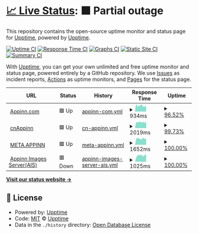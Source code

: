 # [📈 Live Status](https://status.appinn.com): <!--live status--> **🟧 Partial outage**

This repository contains the open-source uptime monitor and status page for [Upptime](https://upptime.js.org), powered by [Upptime](https://github.com/upptime/upptime).

[![Uptime CI](https://github.com/scavin/appinnuptime/workflows/Uptime%20CI/badge.svg)](https://github.com/scavin/appinnuptime/actions?query=workflow%3A%22Uptime+CI%22)
[![Response Time CI](https://github.com/scavin/appinnuptime/workflows/Response%20Time%20CI/badge.svg)](https://github.com/scavin/appinnuptime/actions?query=workflow%3A%22Response+Time+CI%22)
[![Graphs CI](https://github.com/scavin/appinnuptime/workflows/Graphs%20CI/badge.svg)](https://github.com/scavin/appinnuptime/actions?query=workflow%3A%22Graphs+CI%22)
[![Static Site CI](https://github.com/scavin/appinnuptime/workflows/Static%20Site%20CI/badge.svg)](https://github.com/scavin/appinnuptime/actions?query=workflow%3A%22Static+Site+CI%22)
[![Summary CI](https://github.com/scavin/appinnuptime/workflows/Summary%20CI/badge.svg)](https://github.com/scavin/appinnuptime/actions?query=workflow%3A%22Summary+CI%22)

With [Upptime](https://upptime.js.org), you can get your own unlimited and free uptime monitor and status page, powered entirely by a GitHub repository. We use [Issues](https://github.com/upptime/upptime/issues) as incident reports, [Actions](https://github.com/scavin/appinnuptime/actions) as uptime monitors, and [Pages](https://status.appinn.com) for the status page.

<!--start: status pages-->
<!-- This summary is generated by Upptime (https://github.com/upptime/upptime) -->
<!-- Do not edit this manually, your changes will be overwritten -->
<!-- prettier-ignore -->
| URL | Status | History | Response Time | Uptime |
| --- | ------ | ------- | ------------- | ------ |
| <img alt="" src="https://icons.duckduckgo.com/ip3/www.appinn.com.ico" height="13"> [Appinn.com](https://www.appinn.com) | 🟩 Up | [appinn-com.yml](https://github.com/scavin/appinnuptime/commits/HEAD/history/appinn-com.yml) | <details><summary><img alt="Response time graph" src="./graphs/appinn-com/response-time-week.png" height="20"> 934ms</summary><br><a href="https://status.appinn.com/history/appinn-com"><img alt="Response time 892" src="https://img.shields.io/endpoint?url=https%3A%2F%2Fraw.githubusercontent.com%2Fscavin%2Fappinnuptime%2FHEAD%2Fapi%2Fappinn-com%2Fresponse-time.json"></a><br><a href="https://status.appinn.com/history/appinn-com"><img alt="24-hour response time 929" src="https://img.shields.io/endpoint?url=https%3A%2F%2Fraw.githubusercontent.com%2Fscavin%2Fappinnuptime%2FHEAD%2Fapi%2Fappinn-com%2Fresponse-time-day.json"></a><br><a href="https://status.appinn.com/history/appinn-com"><img alt="7-day response time 934" src="https://img.shields.io/endpoint?url=https%3A%2F%2Fraw.githubusercontent.com%2Fscavin%2Fappinnuptime%2FHEAD%2Fapi%2Fappinn-com%2Fresponse-time-week.json"></a><br><a href="https://status.appinn.com/history/appinn-com"><img alt="30-day response time 936" src="https://img.shields.io/endpoint?url=https%3A%2F%2Fraw.githubusercontent.com%2Fscavin%2Fappinnuptime%2FHEAD%2Fapi%2Fappinn-com%2Fresponse-time-month.json"></a><br><a href="https://status.appinn.com/history/appinn-com"><img alt="1-year response time 913" src="https://img.shields.io/endpoint?url=https%3A%2F%2Fraw.githubusercontent.com%2Fscavin%2Fappinnuptime%2FHEAD%2Fapi%2Fappinn-com%2Fresponse-time-year.json"></a></details> | <details><summary><a href="https://status.appinn.com/history/appinn-com">96.52%</a></summary><a href="https://status.appinn.com/history/appinn-com"><img alt="All-time uptime 99.80%" src="https://img.shields.io/endpoint?url=https%3A%2F%2Fraw.githubusercontent.com%2Fscavin%2Fappinnuptime%2FHEAD%2Fapi%2Fappinn-com%2Fuptime.json"></a><br><a href="https://status.appinn.com/history/appinn-com"><img alt="24-hour uptime 75.64%" src="https://img.shields.io/endpoint?url=https%3A%2F%2Fraw.githubusercontent.com%2Fscavin%2Fappinnuptime%2FHEAD%2Fapi%2Fappinn-com%2Fuptime-day.json"></a><br><a href="https://status.appinn.com/history/appinn-com"><img alt="7-day uptime 96.52%" src="https://img.shields.io/endpoint?url=https%3A%2F%2Fraw.githubusercontent.com%2Fscavin%2Fappinnuptime%2FHEAD%2Fapi%2Fappinn-com%2Fuptime-week.json"></a><br><a href="https://status.appinn.com/history/appinn-com"><img alt="30-day uptime 99.20%" src="https://img.shields.io/endpoint?url=https%3A%2F%2Fraw.githubusercontent.com%2Fscavin%2Fappinnuptime%2FHEAD%2Fapi%2Fappinn-com%2Fuptime-month.json"></a><br><a href="https://status.appinn.com/history/appinn-com"><img alt="1-year uptime 99.36%" src="https://img.shields.io/endpoint?url=https%3A%2F%2Fraw.githubusercontent.com%2Fscavin%2Fappinnuptime%2FHEAD%2Fapi%2Fappinn-com%2Fuptime-year.json"></a></details>
| <img alt="" src="https://icons.duckduckgo.com/ip3/cn.appinn.com.ico" height="13"> [cnAppinn](https://cn.appinn.com) | 🟩 Up | [cn-appinn.yml](https://github.com/scavin/appinnuptime/commits/HEAD/history/cn-appinn.yml) | <details><summary><img alt="Response time graph" src="./graphs/cn-appinn/response-time-week.png" height="20"> 2019ms</summary><br><a href="https://status.appinn.com/history/cn-appinn"><img alt="Response time 3778" src="https://img.shields.io/endpoint?url=https%3A%2F%2Fraw.githubusercontent.com%2Fscavin%2Fappinnuptime%2FHEAD%2Fapi%2Fcn-appinn%2Fresponse-time.json"></a><br><a href="https://status.appinn.com/history/cn-appinn"><img alt="24-hour response time 2060" src="https://img.shields.io/endpoint?url=https%3A%2F%2Fraw.githubusercontent.com%2Fscavin%2Fappinnuptime%2FHEAD%2Fapi%2Fcn-appinn%2Fresponse-time-day.json"></a><br><a href="https://status.appinn.com/history/cn-appinn"><img alt="7-day response time 2019" src="https://img.shields.io/endpoint?url=https%3A%2F%2Fraw.githubusercontent.com%2Fscavin%2Fappinnuptime%2FHEAD%2Fapi%2Fcn-appinn%2Fresponse-time-week.json"></a><br><a href="https://status.appinn.com/history/cn-appinn"><img alt="30-day response time 4617" src="https://img.shields.io/endpoint?url=https%3A%2F%2Fraw.githubusercontent.com%2Fscavin%2Fappinnuptime%2FHEAD%2Fapi%2Fcn-appinn%2Fresponse-time-month.json"></a><br><a href="https://status.appinn.com/history/cn-appinn"><img alt="1-year response time 3778" src="https://img.shields.io/endpoint?url=https%3A%2F%2Fraw.githubusercontent.com%2Fscavin%2Fappinnuptime%2FHEAD%2Fapi%2Fcn-appinn%2Fresponse-time-year.json"></a></details> | <details><summary><a href="https://status.appinn.com/history/cn-appinn">99.73%</a></summary><a href="https://status.appinn.com/history/cn-appinn"><img alt="All-time uptime 97.52%" src="https://img.shields.io/endpoint?url=https%3A%2F%2Fraw.githubusercontent.com%2Fscavin%2Fappinnuptime%2FHEAD%2Fapi%2Fcn-appinn%2Fuptime.json"></a><br><a href="https://status.appinn.com/history/cn-appinn"><img alt="24-hour uptime 98.14%" src="https://img.shields.io/endpoint?url=https%3A%2F%2Fraw.githubusercontent.com%2Fscavin%2Fappinnuptime%2FHEAD%2Fapi%2Fcn-appinn%2Fuptime-day.json"></a><br><a href="https://status.appinn.com/history/cn-appinn"><img alt="7-day uptime 99.73%" src="https://img.shields.io/endpoint?url=https%3A%2F%2Fraw.githubusercontent.com%2Fscavin%2Fappinnuptime%2FHEAD%2Fapi%2Fcn-appinn%2Fuptime-week.json"></a><br><a href="https://status.appinn.com/history/cn-appinn"><img alt="30-day uptime 99.12%" src="https://img.shields.io/endpoint?url=https%3A%2F%2Fraw.githubusercontent.com%2Fscavin%2Fappinnuptime%2FHEAD%2Fapi%2Fcn-appinn%2Fuptime-month.json"></a><br><a href="https://status.appinn.com/history/cn-appinn"><img alt="1-year uptime 97.52%" src="https://img.shields.io/endpoint?url=https%3A%2F%2Fraw.githubusercontent.com%2Fscavin%2Fappinnuptime%2FHEAD%2Fapi%2Fcn-appinn%2Fuptime-year.json"></a></details>
| <img alt="" src="https://icons.duckduckgo.com/ip3/meta.appinn.net.ico" height="13"> [META.APPINN](https://meta.appinn.net) | 🟩 Up | [meta-appinn.yml](https://github.com/scavin/appinnuptime/commits/HEAD/history/meta-appinn.yml) | <details><summary><img alt="Response time graph" src="./graphs/meta-appinn/response-time-week.png" height="20"> 1652ms</summary><br><a href="https://status.appinn.com/history/meta-appinn"><img alt="Response time 694" src="https://img.shields.io/endpoint?url=https%3A%2F%2Fraw.githubusercontent.com%2Fscavin%2Fappinnuptime%2FHEAD%2Fapi%2Fmeta-appinn%2Fresponse-time.json"></a><br><a href="https://status.appinn.com/history/meta-appinn"><img alt="24-hour response time 1628" src="https://img.shields.io/endpoint?url=https%3A%2F%2Fraw.githubusercontent.com%2Fscavin%2Fappinnuptime%2FHEAD%2Fapi%2Fmeta-appinn%2Fresponse-time-day.json"></a><br><a href="https://status.appinn.com/history/meta-appinn"><img alt="7-day response time 1652" src="https://img.shields.io/endpoint?url=https%3A%2F%2Fraw.githubusercontent.com%2Fscavin%2Fappinnuptime%2FHEAD%2Fapi%2Fmeta-appinn%2Fresponse-time-week.json"></a><br><a href="https://status.appinn.com/history/meta-appinn"><img alt="30-day response time 2182" src="https://img.shields.io/endpoint?url=https%3A%2F%2Fraw.githubusercontent.com%2Fscavin%2Fappinnuptime%2FHEAD%2Fapi%2Fmeta-appinn%2Fresponse-time-month.json"></a><br><a href="https://status.appinn.com/history/meta-appinn"><img alt="1-year response time 773" src="https://img.shields.io/endpoint?url=https%3A%2F%2Fraw.githubusercontent.com%2Fscavin%2Fappinnuptime%2FHEAD%2Fapi%2Fmeta-appinn%2Fresponse-time-year.json"></a></details> | <details><summary><a href="https://status.appinn.com/history/meta-appinn">100.00%</a></summary><a href="https://status.appinn.com/history/meta-appinn"><img alt="All-time uptime 99.73%" src="https://img.shields.io/endpoint?url=https%3A%2F%2Fraw.githubusercontent.com%2Fscavin%2Fappinnuptime%2FHEAD%2Fapi%2Fmeta-appinn%2Fuptime.json"></a><br><a href="https://status.appinn.com/history/meta-appinn"><img alt="24-hour uptime 100.00%" src="https://img.shields.io/endpoint?url=https%3A%2F%2Fraw.githubusercontent.com%2Fscavin%2Fappinnuptime%2FHEAD%2Fapi%2Fmeta-appinn%2Fuptime-day.json"></a><br><a href="https://status.appinn.com/history/meta-appinn"><img alt="7-day uptime 100.00%" src="https://img.shields.io/endpoint?url=https%3A%2F%2Fraw.githubusercontent.com%2Fscavin%2Fappinnuptime%2FHEAD%2Fapi%2Fmeta-appinn%2Fuptime-week.json"></a><br><a href="https://status.appinn.com/history/meta-appinn"><img alt="30-day uptime 100.00%" src="https://img.shields.io/endpoint?url=https%3A%2F%2Fraw.githubusercontent.com%2Fscavin%2Fappinnuptime%2FHEAD%2Fapi%2Fmeta-appinn%2Fuptime-month.json"></a><br><a href="https://status.appinn.com/history/meta-appinn"><img alt="1-year uptime 99.38%" src="https://img.shields.io/endpoint?url=https%3A%2F%2Fraw.githubusercontent.com%2Fscavin%2Fappinnuptime%2FHEAD%2Fapi%2Fmeta-appinn%2Fuptime-year.json"></a></details>
| <img alt="" src="https://icons.duckduckgo.com/ip3/static2.appinn.com.ico" height="13"> [Appinn Images Server(AIS)](https://static2.appinn.com) | 🟥 Down | [appinn-images-server-ais.yml](https://github.com/scavin/appinnuptime/commits/HEAD/history/appinn-images-server-ais.yml) | <details><summary><img alt="Response time graph" src="./graphs/appinn-images-server-ais/response-time-week.png" height="20"> 1025ms</summary><br><a href="https://status.appinn.com/history/appinn-images-server-ais"><img alt="Response time 1615" src="https://img.shields.io/endpoint?url=https%3A%2F%2Fraw.githubusercontent.com%2Fscavin%2Fappinnuptime%2FHEAD%2Fapi%2Fappinn-images-server-ais%2Fresponse-time.json"></a><br><a href="https://status.appinn.com/history/appinn-images-server-ais"><img alt="24-hour response time 1189" src="https://img.shields.io/endpoint?url=https%3A%2F%2Fraw.githubusercontent.com%2Fscavin%2Fappinnuptime%2FHEAD%2Fapi%2Fappinn-images-server-ais%2Fresponse-time-day.json"></a><br><a href="https://status.appinn.com/history/appinn-images-server-ais"><img alt="7-day response time 1025" src="https://img.shields.io/endpoint?url=https%3A%2F%2Fraw.githubusercontent.com%2Fscavin%2Fappinnuptime%2FHEAD%2Fapi%2Fappinn-images-server-ais%2Fresponse-time-week.json"></a><br><a href="https://status.appinn.com/history/appinn-images-server-ais"><img alt="30-day response time 1109" src="https://img.shields.io/endpoint?url=https%3A%2F%2Fraw.githubusercontent.com%2Fscavin%2Fappinnuptime%2FHEAD%2Fapi%2Fappinn-images-server-ais%2Fresponse-time-month.json"></a><br><a href="https://status.appinn.com/history/appinn-images-server-ais"><img alt="1-year response time 1074" src="https://img.shields.io/endpoint?url=https%3A%2F%2Fraw.githubusercontent.com%2Fscavin%2Fappinnuptime%2FHEAD%2Fapi%2Fappinn-images-server-ais%2Fresponse-time-year.json"></a></details> | <details><summary><a href="https://status.appinn.com/history/appinn-images-server-ais">100.00%</a></summary><a href="https://status.appinn.com/history/appinn-images-server-ais"><img alt="All-time uptime 94.06%" src="https://img.shields.io/endpoint?url=https%3A%2F%2Fraw.githubusercontent.com%2Fscavin%2Fappinnuptime%2FHEAD%2Fapi%2Fappinn-images-server-ais%2Fuptime.json"></a><br><a href="https://status.appinn.com/history/appinn-images-server-ais"><img alt="24-hour uptime 100.00%" src="https://img.shields.io/endpoint?url=https%3A%2F%2Fraw.githubusercontent.com%2Fscavin%2Fappinnuptime%2FHEAD%2Fapi%2Fappinn-images-server-ais%2Fuptime-day.json"></a><br><a href="https://status.appinn.com/history/appinn-images-server-ais"><img alt="7-day uptime 100.00%" src="https://img.shields.io/endpoint?url=https%3A%2F%2Fraw.githubusercontent.com%2Fscavin%2Fappinnuptime%2FHEAD%2Fapi%2Fappinn-images-server-ais%2Fuptime-week.json"></a><br><a href="https://status.appinn.com/history/appinn-images-server-ais"><img alt="30-day uptime 100.00%" src="https://img.shields.io/endpoint?url=https%3A%2F%2Fraw.githubusercontent.com%2Fscavin%2Fappinnuptime%2FHEAD%2Fapi%2Fappinn-images-server-ais%2Fuptime-month.json"></a><br><a href="https://status.appinn.com/history/appinn-images-server-ais"><img alt="1-year uptime 84.76%" src="https://img.shields.io/endpoint?url=https%3A%2F%2Fraw.githubusercontent.com%2Fscavin%2Fappinnuptime%2FHEAD%2Fapi%2Fappinn-images-server-ais%2Fuptime-year.json"></a></details>

<!--end: status pages-->

[**Visit our status website →**](https://status.appinn.com)

## 📄 License

- Powered by: [Upptime](https://github.com/upptime/upptime)
- Code: [MIT](./LICENSE) © [Upptime](https://upptime.js.org)
- Data in the `./history` directory: [Open Database License](https://opendatacommons.org/licenses/odbl/1-0/)

